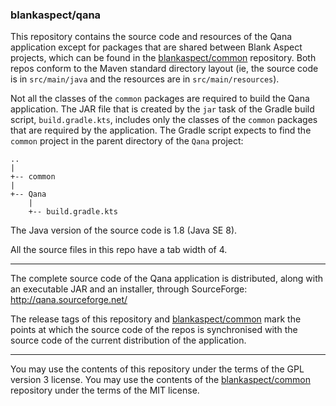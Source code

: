### blankaspect/qana

This repository contains the source code and resources of the Qana application except for packages that are shared
between Blank Aspect projects, which can be found in the [blankaspect/common](https://github.com/blankaspect/common)
repository.  Both repos conform to the Maven standard directory layout \(ie, the source code is in `src/main/java` and
the resources are in `src/main/resources`\).

Not all the classes of the `common` packages are required to build the Qana application.  The JAR file that is created
by the `jar` task of the Gradle build script, `build.gradle.kts`, includes only the classes of the `common` packages
that are required by the application.  The Gradle script expects to find the `common` project in the parent directory of
the `Qana` project:
```
..
|
+-- common
|
+-- Qana
    |
    +-- build.gradle.kts
```

The Java version of the source code is 1.8 \(Java SE 8\).

All the source files in this repo have a tab width of 4. 

----

The complete source code of the Qana application is distributed, along with an executable JAR and an installer, through
SourceForge:  
<http://qana.sourceforge.net/>

The release tags of this repository and [blankaspect/common](https://github.com/blankaspect/common) mark the points at
which the source code of the repos is synchronised with the source code of the current distribution of the application.

----

You may use the contents of this repository under the terms of the GPL version 3 license.  You may use the contents of
the [blankaspect/common](https://github.com/blankaspect/common) repository under the terms of the MIT license.
